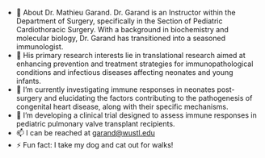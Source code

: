 - 👋 About Dr. Mathieu Garand. Dr. Garand is an Instructor within the Department of Surgery, specifically in the Section of Pediatric Cardiothoracic Surgery. With a background in biochemistry and molecular biology, Dr. Garand has transitioned into a seasoned immunologist. 
- 👀 His primary research interests lie in translational research aimed at enhancing prevention and treatment strategies for immunopathological conditions and infectious diseases affecting neonates and young infants.
- 🌱 I’m currently investigating immune responses in neonates post-surgery and elucidating the factors contributing to the pathogenesis of congenital heart disease, along with their specific mechanisms.
- 💞️ I’m developing a clinical trial designed to assess immune responses in pediatric pulmonary valve transplant recipients.
- 📫 I can be reached at garand@wustl.edu
- ⚡ Fun fact: I take my dog and cat out for walks!

<!---
MG-WashU/MG-WashU is a ✨ special ✨ repository because its `README.md` (this file) appears on your GitHub profile.
You can click the Preview link to take a look at your changes.
--->
